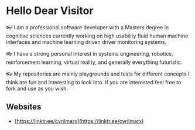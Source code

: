 # Hello Dear Visitor

:eyeglasses: I am a professional software developer with a Masters degree in cognitive sciences currently working on high usability fluid human machine interfaces and machine learning driven driver monitoring systems.

:eyeglasses: I have a strong personal interest in systems engineering, robotics, reinforcement learning, virtual reality, and generally everything futuristic.

:eyeglasses: My repositories are mainly playgrounds and tests for different concepts I think are fun and interesting to look into. If you are interested feel free to fork and use as you wish.

## Websites
- [https://linktr.ee/cyrilmarx](https://linktr.ee/cyrilmarx)
